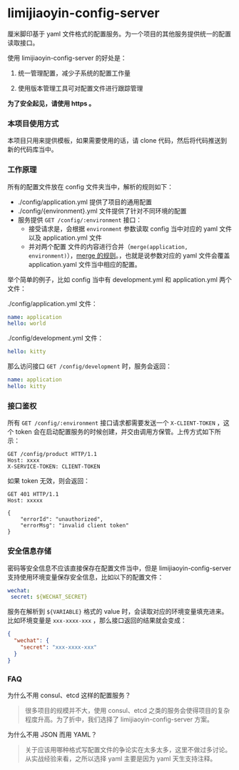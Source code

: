 # limijiaoyin-config-server

厘米脚印基于 yaml 文件格式的配置服务。为一个项目的其他服务提供统一的配置读取接口。

使用 limijiaoyin-config-server 的好处是：

1. 统一管理配置，减少子系统的配置工作量

2. 使用版本管理工具可对配置文件进行跟踪管理

__为了安全起见，请使用 https 。__

### 本项目使用方式

本项目只用来提供模板，如果需要使用的话，请 clone 代码，然后将代码推送到新的代码库当中。

### 工作原理

所有的配置文件放在 config 文件夹当中，解析的规则如下：

* ./config/application.yml 提供了项目的通用配置
* ./config/{environment}.yml 文件提供了针对不同环境的配置
* 服务提供 `GET /config/:environment` 接口：
  * 接受请求是，会根据 `environment` 参数读取 config 当中对应的 yaml 文件以及 application.yml 文件
  * 并对两个配置 文件的内容进行合并（`merge(application, environment)`），[merge 的规则](https://github.com/KyleAMathews/deepmerge#mergex-y)。，也就是说参数对应的 yaml 文件会覆盖 application.yaml 文件当中相应的配置。



举个简单的例子，比如 config 当中有 development.yml 和 application.yml 两个文件：

./config/application.yml 文件：

```yaml
name: application
hello: world
```

./config/development.yml 文件：

```yaml
hello: kitty
```

那么访问接口 `GET /config/development` 时，服务会返回：

```yaml
name: application
hello: kitty
```

### 接口鉴权

所有 `GET /config/:environment` 接口请求都需要发送一个 `X-CLIENT-TOKEN` ，这个 token 会在启动配置服务的时候创建，并交由调用方保管。上传方式如下所示：

```http
GET /config/product HTTP/1.1
Host: xxxx
X-SERVICE-TOKEN: CLIENT-TOKEN
```

如果 token 无效，则会返回：

```http
GET 401 HTTP/1.1
Host: xxxxx

{
	"errorId": "unauthorized",
	"errorMsg": "invalid client token"
}
```

### 安全信息存储

密码等安全信息不应该直接保存在配置文件当中，但是 limijiaoyin-config-server 支持使用环境变量保存安全信息，比如以下的配置文件：

```yaml
wechat:
 secret: ${WECHAT_SECRET}
```

服务在解析到 `${VARIABLE}` 格式的 value 时，会读取对应的环境变量填充进来。比如环境变量是 `xxx-xxxx-xxx` ，那么接口返回的结果就会变成：

```json
{
  "wechat": {
    "secret": "xxx-xxxx-xxx"
  }
}
```

### FAQ

为什么不用 consul、etcd 这样的配置服务？

> 很多项目的规模并不大，使用 consul、etcd 之类的服务会使得项目的复杂程度升高。为了折中，我们选择了 limijiaoyin-config-server 方案。

为什么不用 JSON 而用 YAML？

> 关于应该用哪种格式写配置文件的争论实在太多太多，这里不做过多讨论。从实战经验来看，之所以选择 yaml 主要是因为 yaml 天生支持注释。